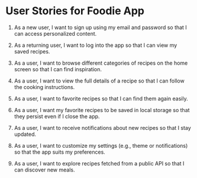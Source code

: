 # User Stories for Foodie App

1. As a new user, I want to sign up using my email and password so that I can access personalized content.

2. As a returning user, I want to log into the app so that I can view my saved recipes.

3. As a user, I want to browse different categories of recipes on the home screen so that I can find inspiration.

4. As a user, I want to view the full details of a recipe so that I can follow the cooking instructions.

5. As a user, I want to favorite recipes so that I can find them again easily.

6. As a user, I want my favorite recipes to be saved in local storage so that they persist even if I close the app.

7. As a user, I want to receive notifications about new recipes so that I stay updated.

8. As a user, I want to customize my settings (e.g., theme or notifications) so that the app suits my preferences.

9. As a user, I want to explore recipes fetched from a public API so that I can discover new meals.


